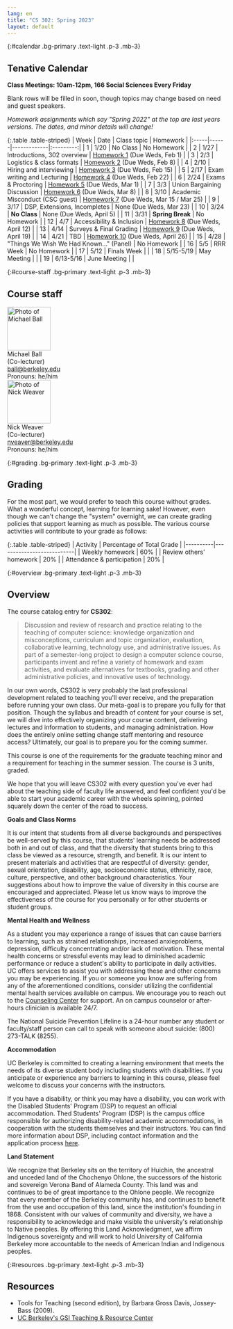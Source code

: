 ```yaml
---
lang: en
title: "CS 302: Spring 2023"
layout: default
---
```


{:#calendar .bg-primary .text-light .p-3 .mb-3}
## **Tenative** Calendar

**Class Meetings: 10am-12pm, 166 Social Sciences Every Friday**

Blank rows will be filled in soon, though topics may change based on
need and guest speakers.

_Homework assignments which say "Spring 2022" at the top are last years versions. The dates, and minor details will change!_

{:.table .table-striped}
| Week | Date | Class topic | Homework |
|:-----|------|-------------|:---------:|
| 1    | 1/20 | No Class | No Homework |
| 2    | 1/27 | Introductions, 302 overview | [Homework 1][hw1] (Due Weds, Feb 1) |
| 3    | 2/3  | Logistics & class formats | [Homework 2][hw2] (Due Weds, Feb 8) |
| 4    | 2/10 | Hiring and interviewing | [Homework 3][hw3] (Due Weds, Feb 15) |
| 5    | 2/17 | Exam writing and Lecturing | [Homework 4][hw4] (Due Weds, Feb 22) |
| 6    | 2/24 | Exams & Proctoring | [Homework 5][hw5] (Due Weds, Mar 1) |
| 7    | 3/3  | Union Bargaining Discussion | [Homework 6][hw6] (Due Weds, Mar 8) |
| 8    | 3/10 | Academic Misconduct (CSC guest) | [Homework 7][hw7] (Due Weds, Mar 15 / Mar 25) |
| 9    | 3/17 | DSP, Extensions, Incompletes | None (Due Weds, Mar 23) |
| 10   | 3/24 | **No Class** | None (Due Weds, April 5) |
| 11   | 3/31 | **Spring Break** | No Homework |
| 12   | 4/7  | Accessibility & Inclusion | [Homework 8][hw8] (Due Weds, April 12) |
| 13   | 4/14 | Surveys & Final Grading | [Homework 9][hw9] (Due Weds, April 19) |
| 14   | 4/21 | TBD | [Homework 10][hw10] (Due Weds, April 26) |
| 15   | 4/28 | "Things We Wish We Had Known…" (Panel) | No Homework |
| 16   | 5/5  | RRR Week | No Homework |
| 17   | 5/12 | Finals Week | |
| 18   | 5/15-5/19  | May Meeting | |
| 19   | 6/13-5/16  | June Meeting | |


[hw1]: https://docs.google.com/document/d/1sGuqNcIH5D8qClo9z84ZqbAAc3Eak73HCX4zq05MaUo/preview
[hw2]: https://docs.google.com/document/d/1bCnQBxWNwIWAPJvZ4JnmY87X4MdMXGllJwfpu6iDxY8/preview
[hw3]: https://docs.google.com/document/d/1rK-5MS-DYWEHTO40rI1PdiX_lKjM7KDVrty5zNTd0Go/preview
[hw4]: https://docs.google.com/document/d/1nq4Yq-gBIUkr3eG8ui5iQI3HiJlXR13dvHOKWL_Pgvg/preview
[hw5]: https://docs.google.com/document/d/19GzaFnvlwafGD4rzVbAYSTQCN9F-aLU4YDcoX4agGCM/preview
[hw6]: https://docs.google.com/document/d/1Re_pn18RIHigO6tHzRcuuXqMLHlRvrgyrLT5OA-odvM/preview
[hw7]: https://docs.google.com/document/d/1xBIBXpH1yR654XgmY0gBFsAju-yuzbsg2wVdtk2kmjY/preview
[hw8]: https://docs.google.com/document/d/1Ofa4NmYLlL_XugiBBDjWYxKQBzOS_Z_veNEiTB-P4Kw/preview
[hw9]: https://docs.google.com/document/d/1jpAWeLPtWuDehENO5zIx6UzT4z1OEyieAIP9UL85m1c/preview
[hw10]: https://docs.google.com/document/d/1uVWoXn7HORUC7CCROphr9dq2hcsU-Kqx4W6MlQ5H4ow/preview
[hw11]: https://docs.google.com/document/d/1qANVq4eq9awixuokGti2p6vLaaFDrnDv57wE0oonnb4/preview
[hw12]: https://docs.google.com/document/d/1IEOIYp9W4NGJyCep1VDqUm_vJHjCAVXvlVrQzjsfZl4/preview
[hw13]: https://docs.google.com/document/d/1zsj3UMsKjiz7Rc8m_W_UBQ2gkXkXI32s_KeJabqvzFw/preview

<!--
To make a link open in:
Preview mode: → Replace /edit with /preview
Force a copy: → Replace /edit with /copy
Force a copy with comment: → Replace /edit with /copy?copyComments=true
Create a template: → Replace /edit with /template/preview
In PDF:  → Google Docs & Sheets: Replace /edit with /export?format=pdf
→ Google Slides & Drawings: Replace /edit with /export/pdf
 -->

{:#course-staff .bg-primary .text-light .p-3 .mb-3}
## Course staff

<div class="container">
    <div class="row">
        <div class="col">
            <img src="https://cs88-website.github.io/sp22/assets/images/michael-ball.jpg" alt="Photo of Michael Ball" height="100"><br>
            Michael Ball<br>
            (Co-lecturer)<br>
            <a href="mailto:ball@berkeley.edu">ball@berkeley.edu</a><br>
            Pronouns: he/him
        </div>
        <div class="col">
            <img src="https://www2.eecs.berkeley.edu/Faculty/Photos/Homepages/nweaver.jpg" alt="Photo of Nick Weaver" height="100"><br>
            Nick Weaver<br>
            (Co-lecturer)<br>
            <a href="mailto:nveaver@berkeley.edu">nveaver@berkeley.edu</a><br>
            Pronouns: he/him
        </div>
    </div>
</div>

{:#grading .bg-primary .text-light .p-3 .mb-3}
## Grading

For the most part, we would prefer to teach this course without grades.
What a wonderful concept, learning for learning sake! However, even
though we can\'t change the \"system\" overnight, we can create grading
policies that support learning as much as possible. The various course
activities will contribute to your grade as follows:

{:.table .table-striped}
| Activity | Percentage of Total Grade |
|----------|---------------------------|
| Weekly homework | 60% |
| Review others' homework | 20% |
| Attendance & participation | 20% |

{:#overview .bg-primary .text-light .p-3 .mb-3}
## Overview

The course catalog entry for **CS302**:

> Discussion and review of research and practice relating to the
> teaching of computer science: knowledge organization and
> misconceptions, curriculum and topic organization, evaluation,
> collaborative learning, technology use, and administrative issues. As
> part of a semester-long project to design a computer science course,
> participants invent and refine a variety of homework and exam
> activities, and evaluate alternatives for textbooks, grading and other
> administrative policies, and innovative uses of technology.

In our own words, CS302 is very probably the last professional
development related to teaching you\'ll ever receive, and the
preparation before running your own class. Our meta-goal is to prepare
you fully for that position. Though the syllabus and breadth of content
for your course is set, we will dive into effectively organizing your
course content, delivering lectures and information to students, and
managing administration. How does the entirely online setting change
staff mentoring and resource access? Ultimately, our goal is to prepare
you for the coming summer.

This course is one of the requirements for the graduate teaching minor
and a requirement for teaching in the summer session. The course is 3
units, graded.

We hope that you will leave CS302 with every question you\'ve ever had
about the teaching side of faculty life answered, and feel confident
you\'d be able to start your academic career with the wheels spinning,
pointed squarely down the center of the road to success.

**Goals and Class Norms**

It is our intent that students from all diverse backgrounds and
perspectives be well-served by this course, that students\' learning
needs be addressed both in and out of class, and that the diversity that
students bring to this class be viewed as a resource, strength, and
benefit. It is our intent to present materials and activities that are
respectful of diversity: gender, sexual orientation, disability, age,
socioeconomic status, ethnicity, race, culture, perspective, and other
background characteristics. Your suggestions about how to improve the
value of diversity in this course are encouraged and appreciated. Please
let us know ways to improve the effectiveness of the course for you
personally or for other students or student groups.

**Mental Health and Wellness**

As a student you may experience a range of issues that can cause
barriers to learning, such as strained relationships, increased
anxieproblems, depression, difficulty concentrating and/or lack of
motivation. These mental health concerns or stressful events may lead to
diminished academic performance or reduce a student\'s ability to
participate in daily activities. UC offers services to assist you with
addressing these and other concerns you may be experiencing. If you or
someone you know are suffering from any of the aforementioned
conditions, consider utilizing the confidential mental health services
available on campus. We encourage you to reach out to the [Counseling
Center](https://uhs.berkeley.edu/caps) for support. An on campus
counselor or after-hours clinician is available 24/7.

The National Suicide Prevention Lifeline is a 24-hour number any student
or faculty/staff person can call to speak with someone about suicide:
(800) 273-TALK (8255).

**Accommodation**

UC Berkeley is committed to creating a learning environment that meets
the needs of its diverse student body including students with
disabilities. If you anticipate or experience any barriers to learning
in this course, please feel welcome to discuss your concerns with the
instructors.

If you have a disability, or think you may have a disability, you can
work with the Disabled Students\' Program (DSP) to request an official
accommodation. Thed Students\' Program (DSP) is the campus office
responsible for authorizing disability-related academic accommodations,
in cooperation with the students themselves and their instructors. You
can find more information about DSP, including contact information and
the application process [here](https://dsp.berkeley.edu).

**Land Statement**

We recognize that Berkeley sits on the territory of Huichin, the
ancestral and unceded land of the Chochenyo Ohlone, the successors of
the historic and sovereign Verona Band of Alameda County. This land was
and continues to be of great importance to the Ohlone people. We
recognize that every member of the Berkeley community has, and continues
to benefit from the use and occupation of this land, since the
institution\'s founding in 1868. Consistent with our values of community
and diversity, we have a responsibility to acknowledge and make visible
the university\'s relationship to Native peoples. By offering this Land
Acknowledgment, we affirm Indigenous sovereignty and will work to hold
University of California Berkeley more accountable to the needs of
American Indian and Indigenous peoples.

{:#resources .bg-primary .text-light .p-3 .mb-3}
## Resources

- Tools for Teaching (second edition), by Barbara Gross Davis,
    Jossey-Bass (2009).
- [UC Berkeley\'s GSI Teaching & Resource
    Center](http://gsi.berkeley.edu/)
